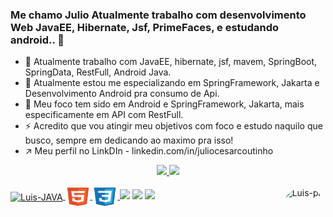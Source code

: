### Me chamo Julio Atualmente trabalho com desenvolvimento Web JavaEE, Hibernate, Jsf, PrimeFaces, e estudando android.. 👋

- 🔭 Atualmente trabalho com JavaEE, hibernate, jsf, mavem, SpringBoot, SpringData, RestFull, Android Java.
- 🌱 Atualmente estou me especializando em SpringFramework, Jakarta e Desenvolvimento Android pra consumo de Api.
- 👯 Meu foco tem sido em Android e SpringFramework, Jakarta, mais especificamente em API com RestFull.
- ⚡ Acredito que vou atingir meu objetivos com foco e estudo naquilo que busco, sempre em dedicando ao maximo pra isso!
- ↗️ Meu perfil no LinkDIn - linkedin.com/in/juliocesarcoutinho

<div align="center">
  <a href="https://github.com/juliocesarcoutinho">
  <img height="180em" src="https://github-readme-stats.vercel.app/api?username=juliocesarcoutinho&show_icons=true&theme=dark&include_all_commits=true&count_private=true"/>
  <img height="180em" src="https://github-readme-stats.vercel.app/api/top-langs/?username=juliocesarcoutinho&layout=compact&langs_count=7&theme=dark"/>
</div>
<div style="display: inline_block"><br>
  <img align="center" alt="Luis-JAVA" height="30" width="40" src="https://logos-world.net/wp-content/uploads/2022/07/Java-Logo.png">  
  <img align="center" alt="Luis-HTML" height="30" width="40" src="https://raw.githubusercontent.com/devicons/devicon/master/icons/html5/html5-original.svg">
  <img align="center" alt="Luis-CSS" height="30" width="40" src="https://raw.githubusercontent.com/devicons/devicon/master/icons/css3/css3-original.svg">
  <img align="right"  alt="Luis-pic" height="150" style="border-radius:50px;" src="https://s2.glbimg.com/4n_sMiX4S_KibJSsuz7azcUUoPU=/1200x/smart/filters:cover():strip_icc()/i.s3.glbimg.com/v1/
</div>
                                                                                   
<div> 
  <a href="https://www.instagram.com/juliocesarcoutinho/" target="_blank"><img src="https://img.shields.io/badge/-Instagram-%23E4405F?style=for-the-badge&logo=instagram&logoColor=white" target="_blank"></a>
  <a href="https://www.linkedin.com/in/juliocesarcoutinho/" target="_blank"><img src="https://img.shields.io/badge/-LinkedIn-%230077B5?style=for-the-badge&logo=linkedin&logoColor=white" target="_blank"></a> 
  <a href="#" target="_blank"><img src="https://img.shields.io/badge/Facebook-1877F2?style=for-the-badge&logo=facebook&logoColor=white" target="_blank"></a>
 
</div>                                                                               
